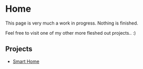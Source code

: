 # Home

This page is very much a work in progress. Nothing is finished.

Feel free to visit one of my other more fleshed out projects.. :)

## Projects

+ [Smart Home](http://aerobless.github.io/SmartHome)